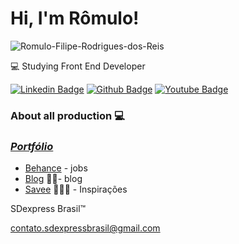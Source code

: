 # Hi, I'm Rômulo!
<p align="left"> <img src="https://komarev.com/ghpvc/?username=Romulo-Filipe-Rodrigues-dos-Reis&label=Profile%20views&color=0e75b6&style=flat" alt="Romulo-Filipe-Rodrigues-dos-Reis" /> </p>


💻 Studying Front End Developer


[![Linkedin Badge](https://img.shields.io/badge/-LinkedIn-blue?style=flat-square&logo=Linkedin&logoColor=white&link=https://www.linkedin.com/in/sdexpressbrasil/)](https://www.linkedin.com/in/sdexpressbrasil/)
[![Github Badge](https://img.shields.io/badge/-Github-000?style=flat-square&logo=Github&logoColor=white&link=https://github.com/Romulo-Filipe-Rodrigues-dos-Reis)](https://github.com/Romulo-Filipe-Rodrigues-dos-Reis)
[![Youtube Badge](https://img.shields.io/badge/-YouTube-ff0000?style=flat-square&labelColor=ff0000&logo=youtube&logoColor=white&link=https://www.youtube.com/channel/UC_lQIwKUfXKLHTU-CFHBhng/about)](https://www.youtube.com/channel/UC_lQIwKUfXKLHTU-CFHBhng/about)

### About all production 💻 
### [*Portfólio*](https://meu-portfolio-2021.netlify.app/) 
- [Behance](https://www.behance.net/sdexpressbrasil/appreciated) - jobs
- [Blog](https://sdexpresscriativo.blogspot.com/p/album.html)  ✍🏼- blog 
- [Savee](https://savee.it/romulo_filipe_rodrigues_dos_reis/)  👨🏼‍🏫 - Inspirações

SDexpress Brasil™

 contato.sdexpressbrasil@gmail.com
